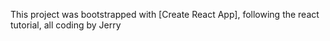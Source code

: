 This project was bootstrapped with [Create React App], following the react tutorial, all coding by Jerry
